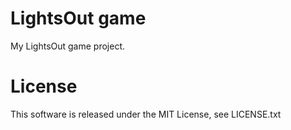 LightsOut game
===
My LightsOut game project.

# License

This software is released under the MIT License, see LICENSE.txt